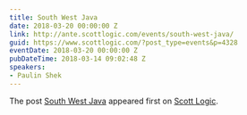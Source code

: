 ```yaml
---
title: South West Java
date: 2018-03-20 00:00:00 Z
link: http://ante.scottlogic.com/events/south-west-java/
guid: https://www.scottlogic.com/?post_type=events&p=4328
eventDate: 2018-03-20 00:00:00 Z
pubDateTime: 2018-03-14 09:02:48 Z
speakers:
- Paulin Shek
---
```


<p>The post <a rel="nofollow" href="http://ante.scottlogic.com/events/south-west-java/">South West Java</a> appeared first on <a rel="nofollow" href="http://ante.scottlogic.com">Scott Logic</a>.</p>